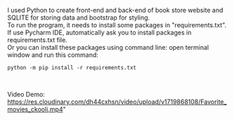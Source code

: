I used Python to create front-end and back-end of book store website and SQLITE for storing data and bootstrap for styling. 
<br/>
To run the program, it needs to install some packages in "requirements.txt".
<br/>
If use Pycharm IDE, automatically ask you to install packages in requirements.txt file. 
<br/>
Or you can install these packages using command line: open terminal window and run this command: 
<br/>
```
python -m pip install -r requirements.txt
```
<br/>

Video Demo:
https://res.cloudinary.com/dh44cxhsn/video/upload/v1719868108/Favorite_movies_ckoolj.mp4"

